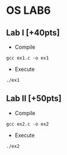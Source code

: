 OS LAB6
===
## Lab I [+40pts]
- Compile
```
gcc ex1.c -o ex1
```
- Execute
```
./ex1
```

## Lab II [+50pts]
- Compile
```
gcc ex2.c -o ex2
```
- Execute
```
./ex2
```
